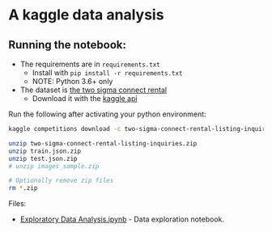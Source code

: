 # A kaggle data analysis

## Running the notebook:

* The requirements are in `requirements.txt`
  * Install with `pip install -r requirements.txt`
  * NOTE: Python 3.6+ only
* The dataset is [the two sigma connect rental](https://www.kaggle.com/c/two-sigma-connect-rental-listing-inquiries/data)
  * Download it with the [kaggle api](https://github.com/Kaggle/kaggle-api)


Run the following after activating your python environment: 
```bash
kaggle competitions download -c two-sigma-connect-rental-listing-inquiries

unzip two-sigma-connect-rental-listing-inquiries.zip
unzip train.json.zip
unzip test.json.zip
# unzip images_sample.zip

# Optionally remove zip files
rm *.zip
```

Files:
 * [Exploratory Data Analysis.ipynb](exploratory-data-analysis.ipynb) - Data exploration notebook.
